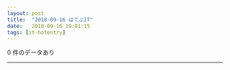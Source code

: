 ```yaml
---
layout: post
title:  "2018-09-16 はてぶIT"
date:   2018-09-16 19:01:15
tags: [it-hotentry]
---
```

0 件のデータあり

<hr>
